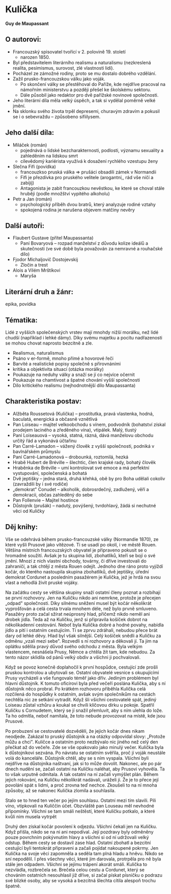 
# Kulička

**Guy de Maupassant**

## O autorovi:
- Francouzský spisovatel tvořící v 2. polovině 19. století
	- narozen 1850.
- Byl představitelem literárního realismu a naturalismu (nezkreslená realita, pesimismus, surovost, zlé vlastnosti lidí). 
- Pocházel ze zámožné rodiny, proto se mu dostalo dobrého vzdělání. 
- Zažil prusko-francouzskou válku jako voják. 
	- Po skončení války se přestěhoval do Paříže, kde nejdříve pracoval na námořním ministerstvu a později přešel ke školskému sektoru. 
	- Dále působil jako redaktor pro dvě pařížské novinové společnosti. 
- Jeho literární díla měla velký úspěch, a tak si vydělal poměrně velké jmění. 
- Na sklonku svého života trpěl depresemi, churavým zdravím a pokusil se i o sebevraždu – způsobeno sifiilysem. 

## Jeho další díla:
- Miláček (román)
	- pojednává o lidské bezcharakternosti, podlosti, významu sexuality a zahleděním na lidskou smrt
	- cílevědomý kariérista využívá k dosažení rychlého vzestupu ženy
- Slečna Fifi (povídka)
	- francouzkso pruská válka => prušáci obsadili zámek v Normandii
	- Fifi je přezdívka pro pruského velitele (arogantní,, rád vše ničí a zabíjíj)
	- Antagonista je zabit francouzkou nevěstkou, ke které se choval stále hruběji (podle množštví vypitého alkoholu)
- Petr a Jan (román)
	- psychologický příběh dvou bratrů, který analyzuje rodiné vztahy
	- spokojená rodina je narušena objevem matčiny nevěry

## Další autoři:
- Flaubert Gustave (přítel Maupassanta) 
	- Paní Bovaryová – rozpad manželství z důvodu kolize ideálů a skutečnosti (ve své době byla považován za nemravné a rouhačské dílo)
- Fjodor Michaljovič Dostojevskij
	- Zločin a trest
- Alois a Vilém Mrštíkovi 
	- Maryša

## Literární druh a žánr:
epika, povídka

## Tématika:
Lidé z vyšších společenských vrstev mají mnohdy nižší morálku, než lidé chudší (například i lehké dámy). Díky svému majetku a pocitu nadřazenosti se mohou chovat naprosto bezcitně a zle.

- Realismus, naturalismus
- Psáno v er-formě, mnoho přímé a hovorové řeči
- Barvité a realistické popisy společně s přirovnáními
- kritika a objektivita situací (otázka morálky)
- Poukazuje na neduhy války a snaží se jí co nejvíce očernit
- Poukazuje na chamtivost a špatné chování vyšší společnosti
- Dílo kritického realismu (nejhodnotnější dílo Maupassanta)

## Charakteristika postav:

- Alžběta Roussetová (Kulička) – prostitutka, pravá vlastenka, hodná, baculatá, energická a občasně vznětlivá
- Pan Loiseau – majitel velkoobchodu s vínem, podvodník (bohatství získal prodejem laciného a zředěného vína), vtipálek. Malý, tlustý
- Paní Loiseauová – vysoká, statná, rázná, dává manželovu obchodu určitý řád a vykonává účtařinu
- Pan Carré-Lamadon – vážený člověk z vyšší společnosti, podniká v bavlnářském průmyslu
- Paní Carré-Lamadonová – drobounká, roztomilá, hezká
- Hrabě Hubert de Bréville – šlechtic, člen krajské rady, bohatý člověk
- Hraběnka de Bréville – umí kontrolovat své emoce a má perfektní vystupování, společenská a bohatá
- Dvě jeptišky – jedna stará, druhá křehká, obě by pro Boha udělali cokoliv (zavraždili by i své rodiče)
- „demokrat" Conudet – alkoholik, dobrosrdečný, zadlužený, věří a demokracii, občas zahleděný do sebe
- Pan Follenvie – Majitel hostince
- Důstojník (prušák) – nadutý, povýšený, tvrdohlavý, žádá si nechutné věci od Kuličky

## Děj knihy:
Vše se odehrává během prusko-francouzské války (Normandie 1870), ze které vyšli Prusové jako vítězové. Ti se usadí po okolí, i ve městě Rouen. Většina místních francouzských obyvatel je připraveno pokusit se o hromadné soužití. Avšak je tu skupina lidí, zbohatlíků, kteří se bojí o své jmění. Mnozí z nich vlastní obchody, továrny, či dříve investovali do zahraničí, a tak chtějí z města Rouen odejít. Jednoho dne ráno proto vyjíždí kočár, do kterého nastoupila skupina zbohatlíků, dvě jeptišky, úřední demokrat Cordunet a posledním pasažérem je Kulička, jež je hrdá na svou vlast a nehodlá živit pruské vojáky.

Na začátku cesty se většina skupiny snaží ostatní členy poznat a rozbíhají se první rozhovory. Jen na Kuličku nikdo ani nemrkne, protože je přecejen „odpad" společnosti. Díky silnému sněžení musel být kočár několikrát vyprošťován a celá cesta trvala mnohem déle, než bylo prvně smluveno. Pasažéry proto začal sžírat neúprosný hlad, přičemž nikdo neměl ani drobek jídla. Teda až na Kuličku, jenž si připravila košíček dobrot na několikadenní cestování. Neboť byla Kulička dobré a hodné povahy, nabídla jídlo a pití i ostatním cestujícím. Ti se zprvu zdráhali, nebudou přece brát dary od lehké děvy. Hlad byl však silnější. Celý košíček snědli a Kuličku za odměnu „vzali mezi sebe". Rozvedli s ní rozhovory a děkovali jí. Ta jim na oplátku sdělila pravý důvod svého odchodu z města. Byla velkým vlastencem, nesnášela Prusy, Němce a chtěla žít tam, kde nebudou. Za tento názor sklidila od pánů velký obdiv a všichni ji pochvalovali.

Když se povoz konečně doplahočil k první hospůdce, cestující zde prošli pruskou kontrolou a ubytovali se. Ostatní obyvatelé vesnice s okupujícími Prusy vycházeli a vše fungovalo téměř jako dřív. Jediným problémem byl hlavní důstojník. K tomuto oficírovi byla před večeří poslána Kulička, aby s ní důstojník něco probral. Po krátkém rozhovoru přiběhla Kulička celá rozčilená do hospůdky k ostatním, avšak svým společníkům na cestách nechtěla nic ze setkání vytradit. Když šli všichni cestovatelé spát, jediný Loiseau zůstal vzhůru a koukal se chvíli klíčovou dírku u pokoje. Spatřil Kuličku s Cornudetem, který se jí snažil přemluvit, aby s ním ulehla do lože. Ta ho odmítla, neboť namítala, že toto nebude provozovat na místě, kde jsou Prusové.

Po probuzení se cestovatelé dozvěděli, že jejich kočár dnes nikam neodjede. Zakázal to pruský důstojník a na otázky odpovídal slovy: „Protože můžu a chci". Kuličce a ostatním proto nezbývalo nic jiného než celý den přečkat až do večeře. Zde se vše opakovalo jako minulý večer. Kulička byla k důstojníkovi sezvána. Po návratu se ostatním svěřila, proč jí voják neustále volá do kanceláře. Důstojník chtěl, aby se s ním vyspala. Všichni byli nejdříve na důstojníka naštvaní, jak si to může dovolit. Nakonec, ale po pár dnech nudění se, začali ostatní na Kuličku naléhat, aby Prusovi vyhověla. Ta to však urputně odmítala. A tak ostatní na ní začali vymýšlet plán. Během jejich rokování, na Kuličku několikrát nadávali, uráželi jí. Že je to přece její povolání spát s lidmi, a proč zrovna teď nechce. Zkoušeli to na ní mnoha způsoby, až se nakonec Kulička zlomila a souhlasila.

Stalo se to hned ten večer po jejím souhlasu. Ostatní mezi tím slavili. Pili víno, vtipkovali na Kuliččin účet. Obzvláště pan Louseau měl nevhodné připomínky. Všichni se tam smáli neštěstí, které Kuličku potkalo, a které kvůli nim musela vytrpět

Druhý den získal kočár povolení k odjezdu. Všichni čekali jen na Kuličku. Když přišla, nikdo se na ni ani nepodíval. Její pozdravy byly odměněny pouze povrchním pokývnutím hlavy a všichni si od ní udržovali velký odstup. Během cesty se dostavil zase hlad. Ostatní zbohatl a bezcitní cestující byli tentokrát připraveni a začali pojídat nakoupené pokrmy. Jen Kulička na svoje věci zapomněla a seděla tam plná hladu a hněvu. Nikdo se sní nepodělil. I přes všechny věci, které jim darovala, protrpěla pro ně byla stále jen odpadem. Všichni se jejímu trápení akorát smáli. Kulička to nezvládla, rozbrečela se. Brečela celou cestu a Cordunet, který se chováním ostatních nesouhlasil již dříve, si začal pískat písničku o podrazu své blízké osoby, aby se vysoká a bezcitná šlechta cítila alespoň trochu špatně.